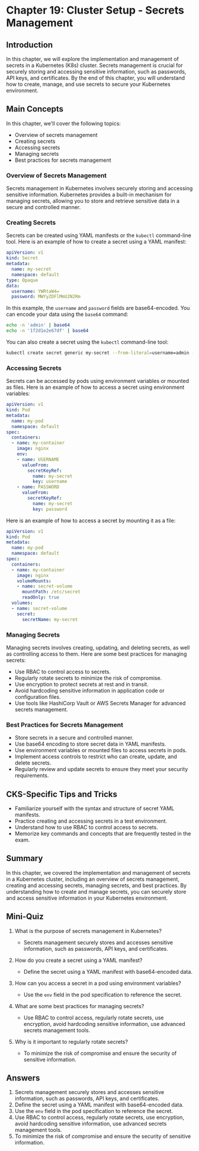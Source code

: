# Chapter 19: Cluster Setup - Secrets Management

## Introduction

In this chapter, we will explore the implementation and management of secrets in a Kubernetes (K8s) cluster. Secrets management is crucial for securely storing and accessing sensitive information, such as passwords, API keys, and certificates. By the end of this chapter, you will understand how to create, manage, and use secrets to secure your Kubernetes environment.

## Main Concepts

In this chapter, we'll cover the following topics:
- Overview of secrets management
- Creating secrets
- Accessing secrets
- Managing secrets
- Best practices for secrets management

### Overview of Secrets Management

Secrets management in Kubernetes involves securely storing and accessing sensitive information. Kubernetes provides a built-in mechanism for managing secrets, allowing you to store and retrieve sensitive data in a secure and controlled manner.

### Creating Secrets

Secrets can be created using YAML manifests or the `kubectl` command-line tool. Here is an example of how to create a secret using a YAML manifest:

```yaml
apiVersion: v1
kind: Secret
metadata:
  name: my-secret
  namespace: default
type: Opaque
data:
  username: YWRtaW4=
  password: MWYyZDFlMmU2N2Rm
```

In this example, the `username` and `password` fields are base64-encoded. You can encode your data using the `base64` command:

```sh
echo -n 'admin' | base64
echo -n '1f2d1e2e67df' | base64
```

You can also create a secret using the `kubectl` command-line tool:

```sh
kubectl create secret generic my-secret --from-literal=username=admin --from-literal=password=1f2d1e2e67df
```

### Accessing Secrets

Secrets can be accessed by pods using environment variables or mounted as files. Here is an example of how to access a secret using environment variables:

```yaml
apiVersion: v1
kind: Pod
metadata:
  name: my-pod
  namespace: default
spec:
  containers:
  - name: my-container
    image: nginx
    env:
    - name: USERNAME
      valueFrom:
        secretKeyRef:
          name: my-secret
          key: username
    - name: PASSWORD
      valueFrom:
        secretKeyRef:
          name: my-secret
          key: password
```

Here is an example of how to access a secret by mounting it as a file:

```yaml
apiVersion: v1
kind: Pod
metadata:
  name: my-pod
  namespace: default
spec:
  containers:
  - name: my-container
    image: nginx
    volumeMounts:
    - name: secret-volume
      mountPath: /etc/secret
      readOnly: true
  volumes:
  - name: secret-volume
    secret:
      secretName: my-secret
```

### Managing Secrets

Managing secrets involves creating, updating, and deleting secrets, as well as controlling access to them. Here are some best practices for managing secrets:

- Use RBAC to control access to secrets.
- Regularly rotate secrets to minimize the risk of compromise.
- Use encryption to protect secrets at rest and in transit.
- Avoid hardcoding sensitive information in application code or configuration files.
- Use tools like HashiCorp Vault or AWS Secrets Manager for advanced secrets management.

### Best Practices for Secrets Management

- Store secrets in a secure and controlled manner.
- Use base64 encoding to store secret data in YAML manifests.
- Use environment variables or mounted files to access secrets in pods.
- Implement access controls to restrict who can create, update, and delete secrets.
- Regularly review and update secrets to ensure they meet your security requirements.

## CKS-Specific Tips and Tricks

- Familiarize yourself with the syntax and structure of secret YAML manifests.
- Practice creating and accessing secrets in a test environment.
- Understand how to use RBAC to control access to secrets.
- Memorize key commands and concepts that are frequently tested in the exam.

## Summary

In this chapter, we covered the implementation and management of secrets in a Kubernetes cluster, including an overview of secrets management, creating and accessing secrets, managing secrets, and best practices. By understanding how to create and manage secrets, you can securely store and access sensitive information in your Kubernetes environment.

## Mini-Quiz

1. What is the purpose of secrets management in Kubernetes?
   - Secrets management securely stores and accesses sensitive information, such as passwords, API keys, and certificates.

2. How do you create a secret using a YAML manifest?
   - Define the secret using a YAML manifest with base64-encoded data.

3. How can you access a secret in a pod using environment variables?
   - Use the `env` field in the pod specification to reference the secret.

4. What are some best practices for managing secrets?
   - Use RBAC to control access, regularly rotate secrets, use encryption, avoid hardcoding sensitive information, use advanced secrets management tools.

5. Why is it important to regularly rotate secrets?
   - To minimize the risk of compromise and ensure the security of sensitive information.

## Answers

1. Secrets management securely stores and accesses sensitive information, such as passwords, API keys, and certificates.
2. Define the secret using a YAML manifest with base64-encoded data.
3. Use the `env` field in the pod specification to reference the secret.
4. Use RBAC to control access, regularly rotate secrets, use encryption, avoid hardcoding sensitive information, use advanced secrets management tools.
5. To minimize the risk of compromise and ensure the security of sensitive information.
